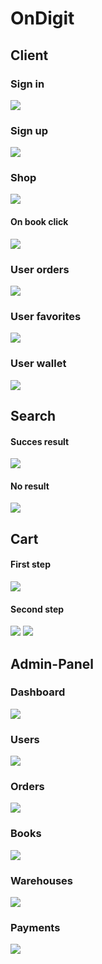 <h1>OnDigit</h1>

<h2>Client</h2>
<h3>Sign in</h3>
<img src="https://user-images.githubusercontent.com/76629564/168480002-5ce67cf2-6c4c-4cca-a12c-954fa1e65e75.png">
<h3>Sign up</h3>
<img src="https://user-images.githubusercontent.com/76629564/168480026-580f863d-bf4f-47e2-90a3-dd2c98835936.png">
<h3>Shop</h3>
<img src="https://user-images.githubusercontent.com/76629564/168478566-dca26d63-cc18-4323-afde-15a36cbac2da.png">
<h4>On book click</h4>
<img src="https://user-images.githubusercontent.com/76629564/169844296-371cbee5-6900-430e-9d7c-5d678c668041.png">
<h3>User orders</h3>
<img src="https://user-images.githubusercontent.com/76629564/168478636-ffdae677-03e8-4e87-8eb8-36c00cbfd3d9.png">
<h3>User favorites</h3>
<img src="https://user-images.githubusercontent.com/76629564/168478977-fe96b0c6-fa51-4beb-8c46-3218aa8863ad.png">
<h3>User wallet</h3>
<img src="https://user-images.githubusercontent.com/76629564/168479137-0418aedf-0034-417d-bcb7-0677606a95e2.png">

<h2>Search</h2>
<h4>Succes result</h4>
<img src="https://user-images.githubusercontent.com/76629564/168479049-e190ac45-123f-42bd-b259-e3614475bc19.png">
<h4>No result</h4>
<img src="https://user-images.githubusercontent.com/76629564/168479059-f28bff34-6acb-4bea-960a-4ee17d3a0cfb.png">

<h2>Cart</h2>
<h4>First step</h4>
<img src="https://user-images.githubusercontent.com/76629564/168478997-b708f2c2-f7d5-4972-9349-8e11177c4ab6.png">
<h4>Second step</h4>
<img src="https://user-images.githubusercontent.com/76629564/168479015-3460cb55-2c33-4e2f-8555-bb83d0413949.png">
<img src="https://user-images.githubusercontent.com/76629564/168479028-656762d4-24b7-48de-b796-fc59885591ea.png">

<h2>Admin-Panel</h2>
<h3>Dashboard</h3>
<img src="https://user-images.githubusercontent.com/76629564/168479336-e374aedd-5bcc-4d2c-a2bb-2d934f918ad0.png">
<h3>Users</h3>
<img src="https://user-images.githubusercontent.com/76629564/168479344-3717991f-751f-4509-8c69-5c83edd53d3c.png">
<h3>Orders</h3>
<img src="https://user-images.githubusercontent.com/76629564/168479893-49b3b738-89d6-40eb-a365-7284908cc4a3.png">
<h3>Books</h3>
<img src="https://user-images.githubusercontent.com/76629564/168479908-1ac21a52-bcd8-4c29-b4c0-dd0642638e21.png">
<h3>Warehouses</h3>
<img src="https://user-images.githubusercontent.com/76629564/168479919-db2d3ad8-b3db-48e5-82b5-06c0b2e7cf94.png">
<h3>Payments</h3>
<img src="https://user-images.githubusercontent.com/76629564/168479933-c73aa23a-3c29-406e-8e92-36d3de535ba3.png">
